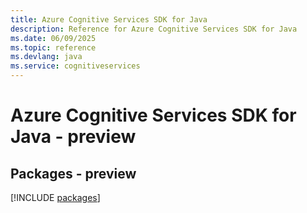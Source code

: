 ```yaml
---
title: Azure Cognitive Services SDK for Java
description: Reference for Azure Cognitive Services SDK for Java
ms.date: 06/09/2025
ms.topic: reference
ms.devlang: java
ms.service: cognitiveservices
---
```

# Azure Cognitive Services SDK for Java - preview
## Packages - preview
[!INCLUDE [packages](cognitive-services-index.md)]